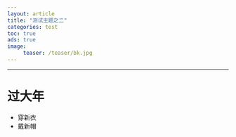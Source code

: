 ```yaml
---
layout: article
title: "测试主题之二"
categories: test
toc: true
ads: true
image:
     teaser: /teaser/bk.jpg
---
```

---

# 过大年
* 穿新衣
* 戴新帽